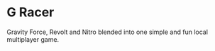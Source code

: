 # G Racer

 Gravity Force, Revolt and Nitro blended into one simple and fun local multiplayer game. 
